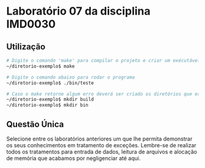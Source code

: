 # Laboratório 07 da disciplina IMD0030


## Utilização
```sh
# Digite o comando 'make' para compilar o projeto e criar um exécutável
~/diretorio-exemplo$ make

# Digite o comando abaixo para rodar o programa
~/diretorio-exemplo$ ./bin/teste

# Caso o make retorne algum erro deverá ser criado os diretórios que estejam faltando e rode o comando novamente
~/diretorio-exemplo$ mkdir build
~/diretorio-exemplo$ mkdir bin

```

## Questão Única
Selecione entre os laboratórios anteriores um que lhe permita demonstrar os seus conhecimentos em
tratamento de exceções. Lembre-se de realizar todos os tratamentos para entrada de dados, leitura
de arquivos e alocação de memória que acabamos por negligenciar até aqui.


